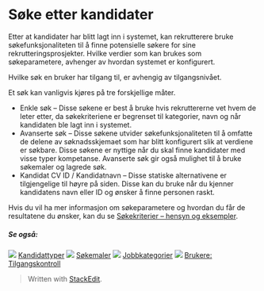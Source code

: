 # Søke etter kandidater

Etter at kandidater har blitt lagt inn i systemet, kan rekrutterere bruke søkefunksjonaliteten til å finne potensielle søkere for sine rekrutteringsprosjekter. Hvilke verdier som kan brukes som søkeparametere, avhenger av hvordan systemet er konfigurert.

Hvilke søk en bruker har tilgang til, er avhengig av tilgangsnivået.

Et søk kan vanligvis kjøres på tre forskjellige måter.

-   Enkle søk  – Disse søkene er best å bruke hvis rekruttererne vet hvem de leter etter, da søkekriteriene er begrenset til kategorier, navn og når kandidaten ble lagt inn i systemet.
-   Avanserte søk  – Disse søkene utvider søkefunksjonaliteten til å omfatte de delene av søknadsskjemaet som har blitt konfigurert slik at verdiene er søkbare. Disse søkene er nyttige når du skal finne kandidater med visse typer kompetanse. Avanserte søk gir også mulighet til å bruke søkemaler og lagrede søk.
-   Kandidat CV ID / Kandidatnavn  – Disse statiske alternativene er tilgjengelige til høyre på siden. Disse kan du bruke når du kjenner kandidatens navn eller ID og ønsker å finne personen raskt.

Hvis du vil ha mer informasjon om søkeparametere og hvordan du får de resultatene du ønsker, kan du se  [Søkekriterier – hensyn og eksempler](../online-help/searching_criteria_considerations_and_examples.htm).

##### Se også:

![](../Resources/Images/icon-document-link.png)  [Kandidattyper](../online-help/candidate_types.htm)
![](../Resources/Images/icon-document-link.png)  [Søkemaler](../online-help/search_templates.htm)
![](../Resources/Images/icon-document-link.png)  [Jobbkategorier](../online-help/job_categories.htm)
![](../Resources/Images/icon-document-link.png)  [Brukere: Tilgangskontroll](../online-help/users_access_controls.htm)


> Written with [StackEdit](https://stackedit.io/).
<!--stackedit_data:
eyJoaXN0b3J5IjpbMTczMjU0MjIyN119
-->